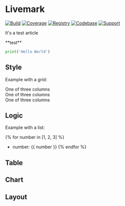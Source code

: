 # Livemark

[![Build](https://img.shields.io/github/workflow/status/frictionlessdata/livemark/general/main)](https://github.com/frictionlessdata/livemark/actions)
[![Coverage](https://img.shields.io/codecov/c/github/frictionlessdata/livemark/main)](https://codecov.io/gh/frictionlessdata/livemark)
[![Registry](https://img.shields.io/pypi/v/livemark.svg)](https://pypi.python.org/pypi/livemark)
[![Codebase](https://img.shields.io/badge/codebase-github-brightgreen)](https://github.com/frictionlessdata/livemark)
[![Support](https://img.shields.io/badge/support-discord-brightgreen)](https://discord.com/channels/695635777199145130/695635777199145133)

It's a test article

<div>
**test**
</div>

```python
print('Hello World')
```

## Style

Example with a grid:

<div class="container">
<div class="row">
<div class="col-sm">
One of three columns
</div>
<div class="col-sm">
One of three columns
</div>
<div class="col-sm">
One of three columns
</div>
</div>
</div>

## Logic

Example with a list:

{% for number in [1, 2, 3] %}
- number: {{ number }}
{% endfor %}

## Table

## Chart

## Layout
